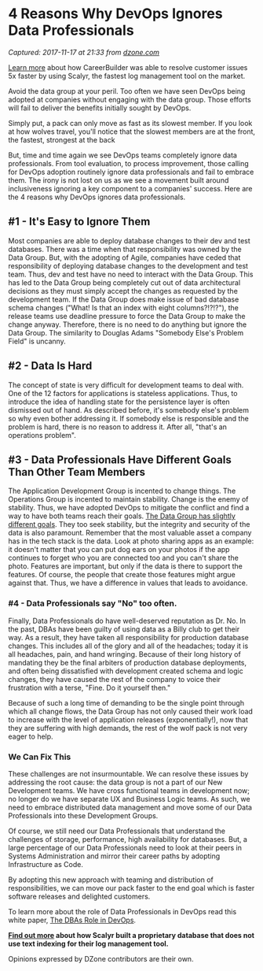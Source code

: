 # 4 Reasons Why DevOps Ignores Data Professionals

_Captured: 2017-11-17 at 21:33 from [dzone.com](https://dzone.com/articles/4-reasons-why-devops-ignores-data-professionals?edition=334926&utm_source=Zone%20Newsletter&utm_medium=email&utm_campaign=devops%202017-11-17)_

[Learn more](https://dzone.com/go?i=250324&u=http%3A%2F%2Fblog.scalyr.com%2F2017%2F08%2Fcareerbuilder-resolves-customer-issues-5x-faster-scalyr%2F) about how CareerBuilder was able to resolve customer issues 5x faster by using Scalyr, the fastest log management tool on the market.

Avoid the data group at your peril. Too often we have seen DevOps being adopted at companies without engaging with the data group. Those efforts will fail to deliver the benefits initially sought by DevOps.

Simply put, a pack can only move as fast as its slowest member. If you look at how wolves travel, you'll notice that the slowest members are at the front, the fastest, strongest at the back

But, time and time again we see DevOps teams completely ignore data professionals. From tool evaluation, to process improvement, those calling for DevOps adoption routinely ignore data professionals and fail to embrace them. The irony is not lost on us as we see a movement built around inclusiveness ignoring a key component to a companies' success. Here are the 4 reasons why DevOps ignores data professionals.

## #1 - It's Easy to Ignore Them

Most companies are able to deploy database changes to their dev and test databases. There was a time when that responsibility was owned by the Data Group. But, with the adopting of Agile, companies have ceded that responsibility of deploying database changes to the development and test team. Thus, dev and test have no need to interact with the Data Group. This has led to the Data Group being completely cut out of data architectural decisions as they must simply accept the changes as requested by the development team. If the Data Group does make issue of bad database schema changes ("What! Is that an index with eight columns?!?!?"), the release teams use deadline pressure to force the Data Group to make the change anyway. Therefore, there is no need to do anything but ignore the Data Group. The similarity to Douglas Adams "Somebody Else's Problem Field" is uncanny.

## #2 - Data Is Hard

The concept of state is very difficult for development teams to deal with. One of the 12 factors for applications is stateless applications. Thus, to introduce the idea of handling state for the persistence layer is often dismissed out of hand. As described before, it's somebody else's problem so why even bother addressing it. If somebody else is responsible and the problem is hard, there is no reason to address it. After all, "that's an operations problem".

## #3 - Data Professionals Have Different Goals Than Other Team Members

The Application Development Group is incented to change things. The Operations Group is incented to maintain stability. Change is the enemy of stability. Thus, we have adopted DevOps to mitigate the conflict and find a way to have both teams reach their goals. [The Data Group has slightly different goals](http://www.datical.com/whitepapers/the-dbas-role-in-devops/). They too seek stability, but the integrity and security of the data is also paramount. Remember that the most valuable asset a company has in the tech stack is the data. Look at photo sharing apps as an example: it doesn't matter that you can put dog ears on your photos if the app continues to forget who you are connected too and you can't share the photo. Features are important, but only if the data is there to support the features. Of course, the people that create those features might argue against that. Thus, we have a difference in values that leads to avoidance.

### #4 - Data Professionals say "No" too often.

Finally, Data Professionals do have well-deserved reputation as Dr. No. In the past, DBAs have been guilty of using data as a Billy club to get their way. As a result, they have taken all responsibility for production database changes. This includes all of the glory and all of the headaches; today it is all headaches, pain, and hand wringing. Because of their long history of mandating they be the final arbiters of production database deployments, and often being dissatisfied with development created schema and logic changes, they have caused the rest of the company to voice their frustration with a terse, "Fine. Do it yourself then."

Because of such a long time of demanding to be the single point through which all change flows, the Data Group has not only caused their work load to increase with the level of application releases (exponentially!), now that they are suffering with high demands, the rest of the wolf pack is not very eager to help.

### We Can Fix This

These challenges are not insurmountable. We can resolve these issues by addressing the root cause: the data group is not a part of our New Development teams. We have cross functional teams in development now; no longer do we have separate UX and Business Logic teams. As such, we need to embrace distributed data management and move some of our Data Professionals into these Development Groups.

Of course, we still need our Data Professionals that understand the challenges of storage, performance, high availability for databases. But, a large percentage of our Data Professionals need to look at their peers in Systems Administration and mirror their career paths by adopting Infrastructure as Code.

By adopting this new approach with teaming and distribution of responsibilities, we can move our pack faster to the end goal which is faster software releases and delighted customers.

To learn more about the role of Data Professionals in DevOps read this white paper, [The DBAs Role in DevOps](http://www.datical.com/whitepapers/the-dbas-role-in-devops/).

**[Find out more](https://dzone.com/go?i=250325&u=http%3A%2F%2Fblog.scalyr.com%2F2014%2F05%2Fsearching-20-gbsec-systems-engineering-before-algorithms%2F) about how Scalyr built a proprietary database that does not use text indexing for their log management tool.**

Opinions expressed by DZone contributors are their own.
